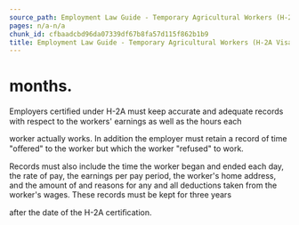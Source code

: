 ```yaml
---
source_path: Employment Law Guide - Temporary Agricultural Workers (H-2A Visas).md
pages: n/a-n/a
chunk_id: cfbaadcbd96da07339df67b8fa57d115f862b1b9
title: Employment Law Guide - Temporary Agricultural Workers (H-2A Visas)
---
```

# months.

Employers certiﬁed under H-2A must keep accurate and adequate records with respect to the workers' earnings as well as the hours each

worker actually works. In addition the employer must retain a record of time "oﬀered" to the worker but which the worker "refused" to work.

Records must also include the time the worker began and ended each day, the rate of pay, the earnings per pay period, the worker's home address, and the amount of and reasons for any and all deductions taken from the worker's wages. These records must be kept for three years

after the date of the H-2A certiﬁcation.
